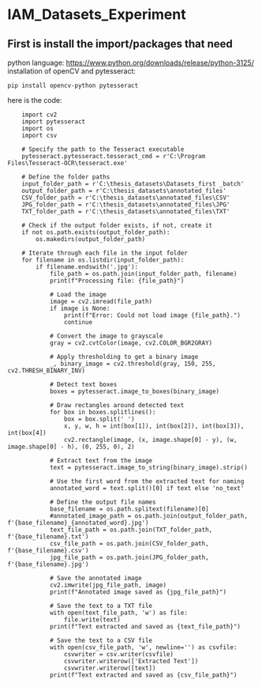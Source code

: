 # IAM_Datasets_Experiment

## First is install the import/packages that need
python language: https://www.python.org/downloads/release/python-3125/
installation of openCV and pytesseract: 

    pip install opencv-python pytesseract

here is the code:

        import cv2
        import pytesseract
        import os
        import csv
        
        # Specify the path to the Tesseract executable
        pytesseract.pytesseract.tesseract_cmd = r'C:\Program Files\Tesseract-OCR\tesseract.exe'
        
        # Define the folder paths
        input_folder_path = r'C:\thesis_datasets\Datasets_first _batch'
        output_folder_path = r'C:\thesis_datasets\annotated_files'
        CSV_folder_path = r'C:\thesis_datasets\annotated_files\CSV'
        JPG_folder_path = r'C:\thesis_datasets\annotated_files\JPG'
        TXT_folder_path = r'C:\thesis_datasets\annotated_files\TXT'
        
        # Check if the output folder exists, if not, create it
        if not os.path.exists(output_folder_path):
            os.makedirs(output_folder_path)
        
        # Iterate through each file in the input folder
        for filename in os.listdir(input_folder_path):
            if filename.endswith('.jpg'):
                file_path = os.path.join(input_folder_path, filename)
                print(f"Processing file: {file_path}")
        
                # Load the image
                image = cv2.imread(file_path)
                if image is None:
                    print(f"Error: Could not load image {file_path}.")
                    continue
        
                # Convert the image to grayscale
                gray = cv2.cvtColor(image, cv2.COLOR_BGR2GRAY)
        
                # Apply thresholding to get a binary image
                _, binary_image = cv2.threshold(gray, 150, 255, cv2.THRESH_BINARY_INV)
        
                # Detect text boxes
                boxes = pytesseract.image_to_boxes(binary_image)
        
                # Draw rectangles around detected text
                for box in boxes.splitlines():
                    box = box.split(' ')
                    x, y, w, h = int(box[1]), int(box[2]), int(box[3]), int(box[4])
                    cv2.rectangle(image, (x, image.shape[0] - y), (w, image.shape[0] - h), (0, 255, 0), 2)
        
                # Extract text from the image
                text = pytesseract.image_to_string(binary_image).strip()
        
                # Use the first word from the extracted text for naming
                annotated_word = text.split()[0] if text else 'no_text'
        
                # Define the output file names
                base_filename = os.path.splitext(filename)[0]
                #annotated_image_path = os.path.join(output_folder_path, f'{base_filename}_{annotated_word}.jpg')
                text_file_path = os.path.join(TXT_folder_path, f'{base_filename}.txt')
                csv_file_path = os.path.join(CSV_folder_path, f'{base_filename}.csv')
                jpg_file_path = os.path.join(JPG_folder_path, f'{base_filename}.jpg')
        
                # Save the annotated image
                cv2.imwrite(jpg_file_path, image)
                print(f"Annotated image saved as {jpg_file_path}")
        
                # Save the text to a TXT file
                with open(text_file_path, 'w') as file:
                    file.write(text)
                print(f"Text extracted and saved as {text_file_path}")
        
                # Save the text to a CSV file
                with open(csv_file_path, 'w', newline='') as csvfile:
                    csvwriter = csv.writer(csvfile)
                    csvwriter.writerow(['Extracted Text'])
                    csvwriter.writerow([text])
                print(f"Text extracted and saved as {csv_file_path}")
